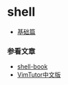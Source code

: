 # shell 

- [基础篇](./01、基础篇/readme.md)







### 参看文章
- [shell-book](https://github.com/52fhy/shell-book)
- [VimTutor中文版](https://www.jianshu.com/p/4e59c605183a)
